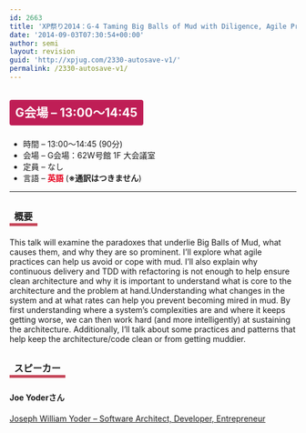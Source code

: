```yaml
---
id: 2663
title: 'XP祭り2014：G-4 Taming Big Balls of Mud with Diligence, Agile Practices, and Hard Work【講演】'
date: '2014-09-03T07:30:54+00:00'
author: semi
layout: revision
guid: 'http://xpjug.com/2330-autosave-v1/'
permalink: /2330-autosave-v1/
---
```


## <span style="color:#FFFFFF; background-color:#BF1E56; margin:0 0 30px 0; padding:10px 10px; border-radius:4px; line-height:2.5;">G会場 – 13:00～14:45</span>

- 時間 – 13:00～14:45 (90分)
- 会場 – G会場：62W号館 1F 大会議室
- 定員 – なし
- 言語 – <span style="color:#E7001D; font-weight: bold;">英語</span> (<span style="font-weight: bold;">※通訳はつきません</span>)

---

### <span style="margin:0 0 10px 0; padding:2px 8px; border-width:0 0 5px 0; border-color:#C6485B; border-style:solid; line-height:2.5;">概要</span>

This talk will examine the paradoxes that underlie Big Balls of Mud, what causes them, and why they are so prominent. I’ll explore what agile practices can help us avoid or cope with mud. I’ll also explain why continuous delivery and TDD with refactoring is not enough to help ensure clean architecture and why it is important to understand what is core to the architecture and the problem at hand.Understanding what changes in the system and at what rates can help you prevent becoming mired in mud. By first understanding where a system’s complexities are and where it keeps getting worse, we can then work hard (and more intelligently) at sustaining the architecture. Additionally, I’ll talk about some practices and patterns that help keep the architecture/code clean or from getting muddier.

### <span style="margin:0 0 10px 0; padding:2px 8px; border-width:0 0 5px 0; border-color:#C6485B; border-style:solid; line-height:2.5;">スピーカー</span>

#### <span style="line-height:1.5;">Joe Yoderさん</span>

[Joseph William Yoder – Software Architect, Developer, Entrepreneur](http://www.joeyoder.com/)